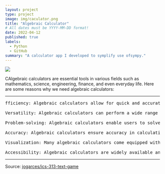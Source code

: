 ```yaml
---
layout: project
type: project
image: img/caculator.png
title: "Algebraic Calculator"
# All dates must be YYYY-MM-DD format!
date: 2022-04-12
published: true
labels:
  - Python
  - GitHub
summary: "A calculator app I developed to symplify use ofsympy."
---
```


<img class="img-fluid" src="../img/calculator.png">

CAlgebraic calculators are essential tools in various fields such as mathematics, science, engineering, finance, and even everyday life. Here are some reasons why we need algebraic calculators:
<hr>

<pre>
fficiency: Algebraic calculators allow for quick and accurate calculations of complex algebraic expressions, equations, and functions. They can handle large numbers and intricate operations much faster than manual calculations, saving time and effort.

Versatility: Algebraic calculators can perform a wide range of mathematical tasks, including arithmetic operations, solving equations, graphing functions, calculating derivatives and integrals, and more. Their versatility makes them invaluable tools for students, professionals, and anyone needing to perform mathematical computations.

Problem-solving: Algebraic calculators enable users to solve a variety of mathematical problems efficiently. They provide step-by-step solutions, helping users understand the process and logic behind the calculations. This feature is particularly beneficial for students learning algebra, calculus, and other advanced mathematical concepts.

Accuracy: Algebraic calculators ensure accuracy in calculations, minimizing the risk of human error. They adhere to mathematical rules and formulas, eliminating calculation mistakes that could occur with manual methods. This reliability is crucial in fields where precision is paramount, such as engineering, finance, and scientific research.

Visualization: Many algebraic calculators come equipped with graphing capabilities, allowing users to visualize mathematical functions and equations. Graphs provide valuable insights into the behavior and properties of functions, helping users analyze data, identify patterns, and make informed decisions.

Accessibility: Algebraic calculators are widely available and accessible, with both physical handheld devices and software applications available for computers, smartphones, and tablets. This accessibility ensures that users can perform mathematical computations anytime, anywhere, making them indispensable tools for learning, work, and everyday tasks.
</pre>

<hr>

Source: <a href="https://github.com/jogarces/ics-313-text-game"><i class="large github icon "></i>jogarces/ics-313-text-game</a>
